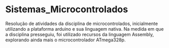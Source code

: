 # Sistemas_Microcontrolados
Resolução de atividades da disciplina de microcontrolados, inicialmente utilizando a plataforma arduino e sua linguagem nativa. Na medida em que a disciplina presseguiu, foi utilizado recursos da linguagem Assembly, explorando ainda mais o microcontrolador ATmega328p.
